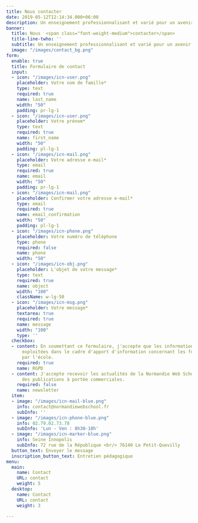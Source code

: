 ```yaml
---
title: Nous contacter
date: 2019-05-12T12:14:34.000+06:00
description: Un enseignement professionnalisant et varié pour un avenir 100% numérique.
banner:
  title: Nous  <span class="font-weight-medium">contacter</span>
  title-line-twho: ''
  subtitle: Un enseignement professionnalisant et varié pour un avenir 100% numérique.
  image: "/images/contact_bg.png"
form:
  enable: true
  title: Formulaire de contact
  input:
  - icon: "/images/icn-user.png"
    placeholder: Votre nom de famille*
    type: text
    required: true
    name: last_name
    width: "50"
    padding: pr-lg-1
  - icon: "/images/icn-user.png"
    placeholder: Votre prénom*
    type: text
    required: true
    name: first_name
    width: "50"
    padding: pl-lg-1
  - icon: "/images/icn-mail.png"
    placeholder: Votre adresse e-mail*
    type: email
    required: true
    name: email
    width: "50"
    padding: pr-lg-1
  - icon: "/images/icn-mail.png"
    placeholder: Confirmer votre adresse e-mail*
    type: email
    required: true
    name: email_confirmation
    width: "50"
    padding: pl-lg-1
  - icon: "/images/icn-phone.png"
    placeholder: Votre numéro de téléphone
    type: phone
    required: false
    name: phone
    width: "50"
  - icon: "/images/icn-obj.png"
    placeholder: L'objet de votre message*
    type: text
    required: true
    name: object
    width: "100"
    className: w-lg-50
  - icon: "/images/icn-msg.png"
    placeholder: Votre message*
    textarea: true
    required: true
    name: message
    width: "100"
    type: ''
  checkbox:
  - content: En soumettant ce formulaire, j'accepte que les informations saisies soient
      exploitées dans le cadre d'apport d'information concernant les formations proposées
      par l'école.
    required: true
    name: RGPD
  - content: J'accepte recevoir les actualités de la Normandie Web School  ainsi que
      des publications à portée commerciales.
    required: false
    name: newsletter
  item:
  - image: "/images/icn-mail-blue.png"
    info: contact@normandiewebschool.fr
    subInfo: ''
  - image: "/images/icn-phone-blue.png"
    info: 02.79.02.73.78
    subInfo: 'Lun - Ven : 8h30-18h'
  - image: "/images/icn-marker-blue.png"
    info: Seine Innopolis
    subInfo: 72 rue de la République <br/> 76140 Le Petit-Quevilly
  button_text: Envoyer le message
  inscription_button_text: Entretien pédagogique
menu:
  main:
    name: Contact
    URL: contact
    weight: 5
  desktop:
    name: Contact
    URL: contact
    weight: 3

---
```

